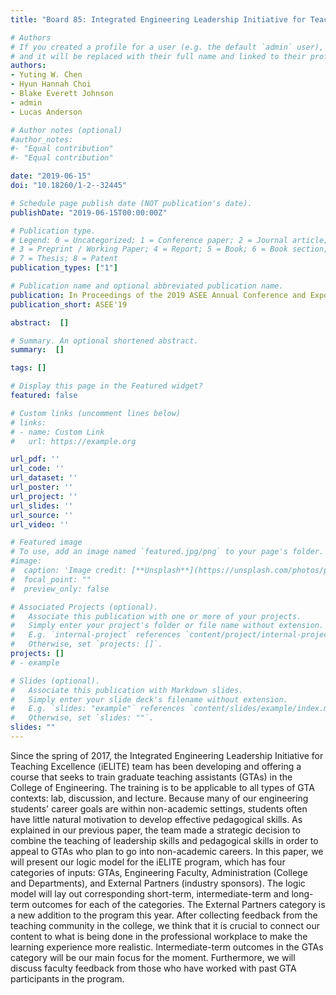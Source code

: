 ```yaml
---
title: "Board 85: Integrated Engineering Leadership Initiative for Teaching Excellence (iELITE) Year Two: Assessment of Intermediate-Term Outcome for Graduate Teaching Assistant Training"

# Authors
# If you created a profile for a user (e.g. the default `admin` user), write the username (folder name) here 
# and it will be replaced with their full name and linked to their profile.
authors:
- Yuting W. Chen
- Hyun Hannah Choi
- Blake Everett Johnson
- admin
- Lucas Anderson

# Author notes (optional)
#author_notes:
#- "Equal contribution"
#- "Equal contribution"

date: "2019-06-15"
doi: "10.18260/1-2--32445"

# Schedule page publish date (NOT publication's date).
publishDate: "2019-06-15T00:00:00Z"

# Publication type.
# Legend: 0 = Uncategorized; 1 = Conference paper; 2 = Journal article;
# 3 = Preprint / Working Paper; 4 = Report; 5 = Book; 6 = Book section;
# 7 = Thesis; 8 = Patent
publication_types: ["1"]

# Publication name and optional abbreviated publication name.
publication: In Proceedings of the 2019 ASEE Annual Conference and Exposition
publication_short: ASEE'19

abstract:  []

# Summary. An optional shortened abstract.
summary:  []

tags: []

# Display this page in the Featured widget?
featured: false

# Custom links (uncomment lines below)
# links:
# - name: Custom Link
#   url: https://example.org

url_pdf: ''
url_code: ''
url_dataset: ''
url_poster: ''
url_project: ''
url_slides: ''
url_source: ''
url_video: ''

# Featured image
# To use, add an image named `featured.jpg/png` to your page's folder. 
#image:
#  caption: 'Image credit: [**Unsplash**](https://unsplash.com/photos/pLCdAaMFLTE)'
#  focal_point: ""
#  preview_only: false

# Associated Projects (optional).
#   Associate this publication with one or more of your projects.
#   Simply enter your project's folder or file name without extension.
#   E.g. `internal-project` references `content/project/internal-project/index.md`.
#   Otherwise, set `projects: []`.
projects: []
# - example

# Slides (optional).
#   Associate this publication with Markdown slides.
#   Simply enter your slide deck's filename without extension.
#   E.g. `slides: "example"` references `content/slides/example/index.md`.
#   Otherwise, set `slides: ""`.
slides: ""
---
```



Since the spring of 2017, the Integrated Engineering Leadership Initiative for
Teaching Excellence (iELITE) team has been developing and offering a course
that seeks to train graduate teaching assistants (GTAs) in the College of
Engineering. The training is to be applicable to all types of GTA contexts:
lab, discussion, and lecture. Because many of our engineering students' career
goals are within non-academic settings, students often have little natural
motivation to develop effective pedagogical skills. As explained in our
previous paper, the team made a strategic decision to combine the teaching of
leadership skills and pedagogical skills in order to appeal to GTAs who plan to
go into non-academic careers. In this paper, we will present our logic model
for the iELITE program, which has four categories of inputs: GTAs, Engineering
Faculty, Administration (College and Departments), and External Partners
(industry sponsors). The logic model will lay out corresponding short-term,
intermediate-term and long-term outcomes for each of the categories. The
External Partners category is a new addition to the program this year. After
collecting feedback from the teaching community in the college, we think that
it is crucial to connect our content to what is being done in the professional
workplace to make the learning experience more realistic. Intermediate-term
outcomes in the GTAs category will be our main focus for the moment.
Furthermore, we will discuss faculty feedback from those who have worked with
past GTA participants in the program.
